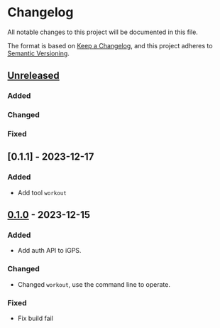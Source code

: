 # Changelog

All notable changes to this project will be documented in this file.

The format is based on [Keep a Changelog](https://keepachangelog.com/en/1.0.0/), and this project adheres
to [Semantic Versioning](https://semver.org/spec/v2.0.0.html).

## [Unreleased]

### Added

### Changed

### Fixed

## [0.1.1] - 2023-12-17

### Added

- Add tool `workout`

## [0.1.0] - 2023-12-15

### Added

- Add auth API to iGPS.

### Changed

- Changed `workout`, use the command line to operate.

### Fixed

- Fix build fail

[Unreleased]: https://github.com/zzyandzzy/igps_tools/compare/0.9.0...master

[0.1.0]: https://github.com/zzyandzzy/igps_tools/compare/0.0.0...0.1.0